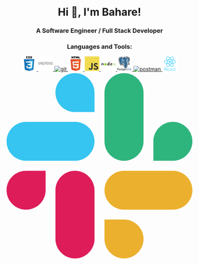 <h1 align="center">Hi 👋, I'm Bahare!</h1>
<h3 align="center">A Software Engineer / Full Stack Developer</h3>



<h3 align="center">Languages and Tools:</h3>
<p align="center"> <a href="https://www.w3schools.com/css/" target="_blank" rel="noreferrer"> <img src="https://raw.githubusercontent.com/devicons/devicon/master/icons/css3/css3-original-wordmark.svg" alt="css3" width="40" height="40"/> </a> <a href="https://expressjs.com" target="_blank" rel="noreferrer"> <img src="https://raw.githubusercontent.com/devicons/devicon/master/icons/express/express-original-wordmark.svg" alt="express" width="40" height="40"/> </a> <a href="https://git-scm.com/" target="_blank" rel="noreferrer"> <img src="https://www.vectorlogo.zone/logos/git-scm/git-scm-icon.svg" alt="git" width="40" height="40"/> </a> <a href="https://www.w3.org/html/" target="_blank" rel="noreferrer"> <img src="https://raw.githubusercontent.com/devicons/devicon/master/icons/html5/html5-original-wordmark.svg" alt="html5" width="40" height="40"/> </a> <a href="https://developer.mozilla.org/en-US/docs/Web/JavaScript" target="_blank" rel="noreferrer"> <img src="https://raw.githubusercontent.com/devicons/devicon/master/icons/javascript/javascript-original.svg" alt="javascript" width="40" height="40"/> </a> <a href="https://nodejs.org" target="_blank" rel="noreferrer"> <img src="https://raw.githubusercontent.com/devicons/devicon/master/icons/nodejs/nodejs-original-wordmark.svg" alt="nodejs" width="40" height="40"/> </a> <a href="https://www.postgresql.org" target="_blank" rel="noreferrer"> <img src="https://raw.githubusercontent.com/devicons/devicon/master/icons/postgresql/postgresql-original-wordmark.svg" alt="postgresql" width="40" height="40"/> </a> <a href="https://postman.com" target="_blank" rel="noreferrer"> <img src="https://www.vectorlogo.zone/logos/getpostman/getpostman-icon.svg" alt="postman" width="40" height="40"/> </a> <a href="https://reactjs.org/" target="_blank" rel="noreferrer"> <img src="https://raw.githubusercontent.com/devicons/devicon/master/icons/react/react-original-wordmark.svg" alt="react" width="40" height="40"/> </a> <svg xmlns="http://www.w3.org/2000/svg" viewBox="0 0 128 128"><path d="M27.255 80.719c0 7.33-5.978 13.317-13.309 13.317C6.616 94.036.63 88.049.63 80.719s5.987-13.317 13.317-13.317h13.309zm6.709 0c0-7.33 5.987-13.317 13.317-13.317s13.317 5.986 13.317 13.317v33.335c0 7.33-5.986 13.317-13.317 13.317-7.33 0-13.317-5.987-13.317-13.317zm0 0" fill="#de1c59"/><path d="M47.281 27.255c-7.33 0-13.317-5.978-13.317-13.309C33.964 6.616 39.951.63 47.281.63s13.317 5.987 13.317 13.317v13.309zm0 6.709c7.33 0 13.317 5.987 13.317 13.317s-5.986 13.317-13.317 13.317H13.946C6.616 60.598.63 54.612.63 47.281c0-7.33 5.987-13.317 13.317-13.317zm0 0" fill="#35c5f0"/><path d="M100.745 47.281c0-7.33 5.978-13.317 13.309-13.317 7.33 0 13.317 5.987 13.317 13.317s-5.987 13.317-13.317 13.317h-13.309zm-6.709 0c0 7.33-5.987 13.317-13.317 13.317s-13.317-5.986-13.317-13.317V13.946C67.402 6.616 73.388.63 80.719.63c7.33 0 13.317 5.987 13.317 13.317zm0 0" fill="#2eb57d"/><path d="M80.719 100.745c7.33 0 13.317 5.978 13.317 13.309 0 7.33-5.987 13.317-13.317 13.317s-13.317-5.987-13.317-13.317v-13.309zm0-6.709c-7.33 0-13.317-5.987-13.317-13.317s5.986-13.317 13.317-13.317h33.335c7.33 0 13.317 5.986 13.317 13.317 0 7.33-5.987 13.317-13.317 13.317zm0 0" fill="#ebb02e"/></svg> </p>

